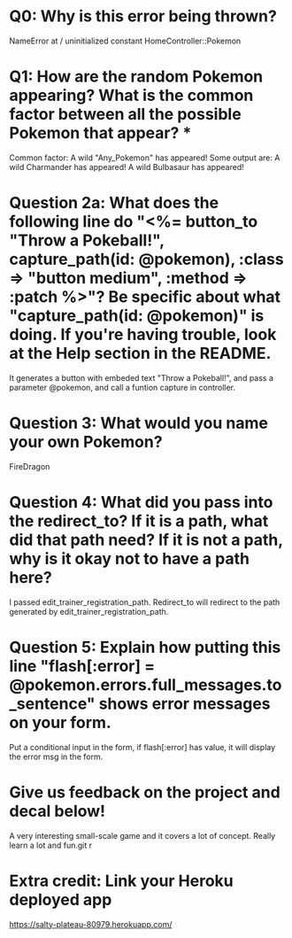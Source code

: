 # Q0: Why is this error being thrown?
NameError at /
uninitialized constant HomeController::Pokemon

# Q1: How are the random Pokemon appearing? What is the common factor between all the possible Pokemon that appear? *
Common factor: A wild "Any_Pokemon" has appeared!
Some output are:
A wild Charmander has appeared!
A wild Bulbasaur has appeared!

# Question 2a: What does the following line do "<%= button_to "Throw a Pokeball!", capture_path(id: @pokemon), :class => "button medium", :method => :patch %>"? Be specific about what "capture_path(id: @pokemon)" is doing. If you're having trouble, look at the Help section in the README.
It generates a button with embeded text "Throw a Pokeball!", and pass a parameter @pokemon, and call a funtion capture in controller.
# Question 3: What would you name your own Pokemon?
FireDragon

# Question 4: What did you pass into the redirect_to? If it is a path, what did that path need? If it is not a path, why is it okay not to have a path here?
I passed edit_trainer_registration_path. Redirect_to will redirect to the path generated by edit_trainer_registration_path.

# Question 5: Explain how putting this line "flash[:error] = @pokemon.errors.full_messages.to_sentence" shows error messages on your form.
Put a conditional input in the form, if flash[:error] has value, it will display the error msg in the form.

# Give us feedback on the project and decal below!
A very interesting small-scale game and it covers a lot of concept. Really learn a lot and fun.git r

# Extra credit: Link your Heroku deployed app
https://salty-plateau-80979.herokuapp.com/
